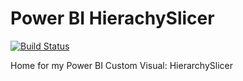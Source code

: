 # Power BI HierachySlicer 

[![Build Status](https://travis-ci.org/liprec/powerbi-hierarchySlicer.svg?branch=master)](https://travis-ci.org/liprec/powerbi-hierarchySlicer)

Home for my Power BI Custom Visual: HierarchySlicer